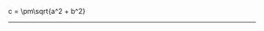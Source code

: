 <f-math>c = \pm\sqrt{a^2 + b^2}</f-math>

---

<f-scene>
  <f-box r="100" :position="[get('a'),100]" />
</f-scene>

<f-scene>
  <f-box r="100" :rotation="get('a')" />
</f-scene>

<f-animate set="a" />
